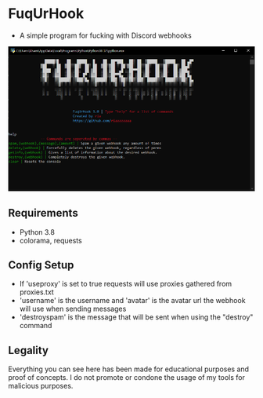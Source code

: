 # FuqUrHook
  - A simple program for fucking with Discord webhooks

![](https://github.com/riaaaaaaaa/FuqUrHook/blob/master/screeniee.png?raw=true)

## Requirements
  - Python 3.8
  - colorama, requests

## Config Setup
  - If 'useproxy' is set to true requests will use proxies gathered from proxies.txt
  - 'username' is the username and 'avatar' is the avatar url the webhook will use when sending messages
  - 'destroyspam' is the message that will be sent when using the "destroy" command

## Legality
Everything you can see here has been made for educational purposes and proof of concepts. I do not promote or condone the usage of my tools for malicious purposes.
